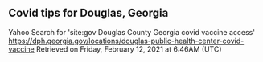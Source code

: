 ## Covid tips for Douglas, Georgia

Yahoo Search for 'site:gov Douglas County Georgia covid vaccine access'
https://dph.georgia.gov/locations/douglas-public-health-center-covid-vaccine
Retrieved on Friday, February 12, 2021 at 6:46AM (UTC)
